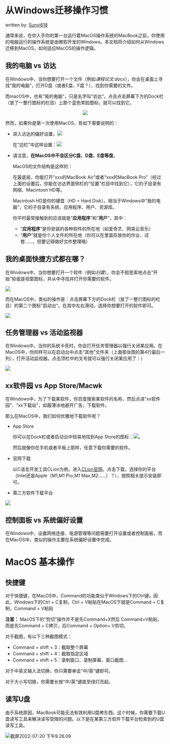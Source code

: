 # 从Windows迁移操作习惯

written by: [Sunyi618](https://github.com/Sunyi618)

通常来说，在你入手你的第一台运行着MacOS操作系统的MacBook之前，你使用的电脑运行的操作系统是由微软开发的Windows。本文档将介绍如何从Windows迁移到MacOS，如何适应MacOS的操作逻辑。

## 我的电脑 vs 访达

在Windows中，当你想要打开一个文件（例如*课程论文.docx*），你会在桌面上寻找“我的电脑”，打开D盘（或者E盘、F盘？），找到你需要的文件。

而macOS中，也有“我的电脑”，只是名字叫“访达“。点击点击屏幕下方的Dock栏（放了一整行图标的栏目）上那个蓝色笑脸图标，就可以找到它。

<p align="center" alt="就是这个图标" width="100">
  <img src="https://macguide.leavelet.io/assets/Finder.png" />
</p>

然而，如果你是第一次使用MacOS，有如下需要说明的：

* 进入访达的偏好设置，![](https://tva1.sinaimg.cn/large/e6c9d24egy1h4dcj7f7opj214y0u0wjq.jpg)

  在“边栏”中这样设置：![](https://tva1.sinaimg.cn/large/e6c9d24egy1h4dclwdykkj20r61cuwhe.jpg)

* 请注意，**在MacOS中不会区分C盘、D盘、E盘等盘**。

  MacOS的文件结构是这样的：

  在最底层，你能打开“xxx的MacBook Air”或者“xxx的MacBook Pro”（经过上面的设置后，你能在访达界面侧栏的“位置”栏目中找到它），它的子目录有网络、Macintosh HD等。

  Macintosh HD是你的硬盘（HD = Hard Disk），相当于Windows中“我的电脑”，它的子目录有系统、应用程序、用户、资源库。

  你平时最常接触到的应该就是“**应用程序**”和“**用户**”，其中：

  * “**应用程序**”是你安装的各种软件的所在地（如爱奇艺、网易云音乐）
  * “**用户**”就是你个人文件的所在地（你可以在里面存放你的作业、试卷......，但要记得做好文件整理哦）

## 我的桌面快捷方式都在哪？

在Windows中，当你想要打开一个软件（例如*扫雷*），你会不假思索地点击“开始”抑或是视窗图标，并从中寻找并打开你需要的软件。

![](https://lh3.googleusercontent.com/-Ha3saq8OFts/YZMEemOcCwI/AAAAAAAAf_E/doZFnqHFfcsdPB3KOQulsH7cVSz6zv5mACEwYBhgLKtMDABHVOhz0Yv1aeBYkerQCB_m-YeLyTFOl3JarAk7ZvmmbmTWvUt9Yo5rcaOx8EetpKoEL5zdi6suJqUPqAMnxCNuWFELSyYPq9TGqd1jnPKxLLCNEoDi-ct7BqNP-qrbr-_RAl4PoEh475JURNwrog8TvSNIAwgKm8fv1N7Y0r_6nG4wQkDL6C8yGOReu2_Ysux0VBDtLMOjJWsbF9oOg8knIx0aNUu7iH9x6OAe5nc8qRJ9JAfDdFJmfsyBLbmby05oQAwRcYF061FhRQc169j-3E3ddF3CAISoZaxsVDG9lFLs98mBoKFMmsRq6iJFORCnOlZ4IsGocFYnRrZdUe-I4bTCtkcQ9hyQN2aHc_JtkDgLTnMCjw2C-kmdV5lhmq6SURgSQhsiwskhB0jsfLSu6fKpSmvjKtAimgTsvdxHIumJhgyKx-3RFlngT5244xJqqroLbFRwtwF6y_J_UJd60TlpZ9rUuI2n6rMQ6gXfesIgyHREDRQh69fCGUlcpsq2rkfglCulysq_MpkoHq7kYDJJ8xPwL3fJFE5QV81NicQe3qg9AZ13NyW4zD5VEu6yFe7b5GAzmw1OvfPHjCTW3Oj-ksy5LpuID3J49jsi5z10wzPrNjAY/s0/U2uICCilcH0LykMXgkc1PAKE9EA.png)

而在MacOS中，类似的操作是：点击屏幕下方的Dock栏（放了一整行图标的栏目）的第二个图标”启动台“。在其中左右滑动，选择你想要打开的软件即可。

![](https://tva1.sinaimg.cn/large/e6c9d24egy1h4dcb1p118j21c00u0n2q.jpg)

## 任务管理器 vs 活动监视器

在Windows中，当你的系统卡死时，你会打开任务管理器以强行关闭某应用。在MacOS中，你同样可以在启动台中点击“其他”文件夹（上面那张图的第4行最后一列），打开活动监视器。点击顶栏中的叉号就可以强行关闭某应用了：）

![](https://tva1.sinaimg.cn/large/e6c9d24egy1h4dd3ffl7ij219u0u0gq2.jpg)

## xx软件园 vs App Store/Macwk

在Windows中，为了下载某软件，你百度搜索某软件的名称，然后点进“xx软件园”、“xx下载站”，如履薄冰地避开广告，下载软件。

那么在MacOS中，我们如何优雅地下载软件呢？

* App Store

  你可以在Dock栏或者启动台中轻易地找到App Store的图标：![](https://tva1.sinaimg.cn/large/e6c9d24egy1h4dd8jojf7j201o01ma9t.jpg)。

  然后就像你在手机或者平板上那样，任意下载你需要的软件。

* 官网下载

  以C语言开发工具CLion为例，进入[CLion官网](https://www.jetbrains.com/zh-cn/clion/)，点击下载，选择你的平台（Intel还是Apple（M1,M1 Pro,M1 Max,M2......）？），按照相关提示安装即可。

* 第三方软件下载平台

![](https://tva1.sinaimg.cn/large/e6c9d24egy1h4dde9r3gcj210r0u0dj5.jpg)

## 控制面板 vs 系统偏好设置

在Windows中，设置网络连接、电源管理等问题需要打开设置或者控制面板，而在MacOS中，类似的操作主要在系统偏好设置中完成。

# MacOS 基本操作

## 快捷键

对于快捷键，在MacOS中，Command的功能类似于Windows下的Ctrl键。因此，Windows下的Ctrl + C复制，Ctrl + V粘贴在MacOS下就是Command + C复制，Command + V粘贴

**注意：** MacOS下的“剪切”操作并不是先Command+X然后 Command+V粘贴，而是先Command + C拷贝，后Command + Option+ V剪切。

对于截图，有以下三种截图模式：

* Command + shift + 3：截取整个屏幕
* Command + shift + 4：截取指定区域
* Command + shift + 5：录制窗口、录制屏幕、窗口截图...

对于中英文输入法切换，你只需要单击“中/英”键即可。

对于大小写切换，你需要长按“中/英”键直至绿灯亮起。

## 读写U盘

由于系统原因，MacBook可能无法有效利用U盘拷东西。这个时候，你需要下载U盘读写工具来解决读写受限的问题。以下是在某第三方软件下载平台检索到的U盘读写工具。

![截屏2022-07-20 下午9.26.09](https://tva1.sinaimg.cn/large/e6c9d24egy1h4dpny9ilsj21c00u0ael.jpg)